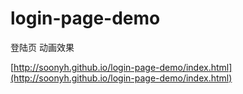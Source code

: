 # login-page-demo

登陆页 动画效果

[http://soonyh.github.io/login-page-demo/index.html](http://soonyh.github.io/login-page-demo/index.html)
